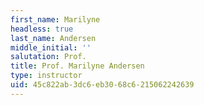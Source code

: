 ```yaml
---
first_name: Marilyne
headless: true
last_name: Andersen
middle_initial: ''
salutation: Prof.
title: Prof. Marilyne Andersen
type: instructor
uid: 45c822ab-3dc6-eb30-68c6-215062242639
---
```

